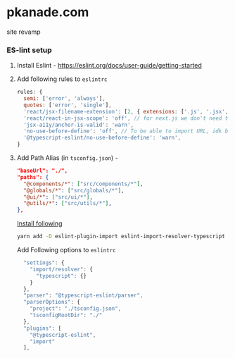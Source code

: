 # pkanade.com

site revamp

### ES-lint setup

1. Install Eslint - https://eslint.org/docs/user-guide/getting-started
2. Add following rules to `eslintrc`

   ```js
   rules: {
     semi: ['error', 'always'],
     quotes: ['error', 'single'],
     'react/jsx-filename-extension': [2, { extensions: ['.js', '.jsx', '.ts', '.tsx'] }], // turn on file extension tsx
     'react/react-in-jsx-scope': 'off', // for next.js we don't need to import React this suppresses that warning
     'jsx-a11y/anchor-is-valid': 'warn',
     'no-use-before-define': 'off', // To be able to import URL, idk because of airbnb `import React` gives err : https://github.com/typescript-eslint/typescript-eslint/issues/2540#issuecomment-692510509
     '@typescript-eslint/no-use-before-define': 'warn',
   }
   ```

3. Add Path Alias (in `tsconfig.json`) -

   ```json
   "baseUrl": "./",
   "paths": {
     "@components/*": ["src/components/*"],
     "@globals/*": ["src/globals/*"],
     "@ui/*": ["src/ui/*"],
     "@utils/*": ["src/utils/*"],
   },
   ```

   [Install following](https://stackoverflow.com/questions/57032522/eslint-complains-about-typescripts-path-aliasing)

   ```bash
   yarn add -D eslint-plugin-import eslint-import-resolver-typescript
   ```

   Add Following options to `eslintrc`

   ```js
     "settings": {
       "import/resolver": {
         "typescript": {}
       }
     },
     "parser": "@typescript-eslint/parser",
     "parserOptions": {
       "project": "./tsconfig.json",
       "tsconfigRootDir": "./"
     },
     "plugins": [
       "@typescript-eslint",
       "import"
     ],
   ```
